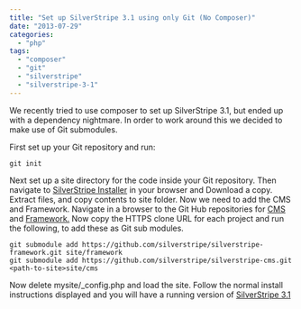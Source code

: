 ```yaml
---
title: "Set up SilverStripe 3.1 using only Git (No Composer)"
date: "2013-07-29"
categories: 
  - "php"
tags: 
  - "composer"
  - "git"
  - "silverstripe"
  - "silverstripe-3-1"
---
```


We recently tried to use composer to set up SilverStripe 3.1, but ended up with a dependency nightmare. In order to work around this we decided to make use of Git submodules.

First set up your Git repository and run:

```
git init
```

Next set up a site directory for the code inside your Git repository. Then navigate to [SilverStripe Installer](https://github.com/silverstripe/silverstripe-installer) in your browser and Download a copy. Extract files, and copy contents to site folder. Now we need to add the CMS and Framework. Navigate in a browser to the Git Hub repositories for [CMS](https://github.com/silverstripe/silverstripe-cms) and [Framework.](https://github.com/silverstripe/silverstripe-framework) Now copy the HTTPS clone URL for each project and run the following, to add these as Git sub modules.

```
git submodule add https://github.com/silverstripe/silverstripe-framework.git site/framework
git submodule add https://github.com/silverstripe/silverstripe-cms.git <path-to-site>site/cms
```

Now delete mysite/\_config.php and load the site. Follow the normal install instructions displayed and you will have a running version of [SilverStripe 3.1](http://www.silverstripe.org/ "SilverStripe")
